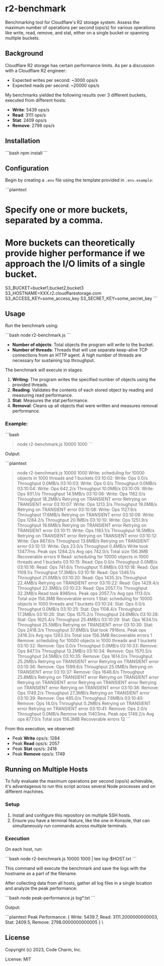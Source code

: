 # r2-benchmark

Benchmarking tool for Cloudflare's R2 storage system. Assess the maximum number of operations per second (ops/s) for various operations like write, read, remove, and stat, either on a single bucket or spanning multiple buckets.

## Background

Cloudflare R2 storage has certain performance limits. As per a discussion with a Cloudflare R2 engineer:
- Expected writes per second: ~3000 ops/s
- Expected reads per second: ~20000 ops/s

My benchmarks yielded the following results over 3 different buckets, executed from different hosts:
- **Write**: 5439 ops/s
- **Read**: 3111 ops/s
- **Stat**: 2409 ops/s
- **Remove**: 2798 ops/s

## Installation

\```bash
npm install
\```

## Configuration

Begin by creating a `.env` file using the template provided in `.env.example`:

\```plaintext
# Specify one or more buckets, separated by a comma.
# More buckets can theoretically provide higher performance if we approach the I/O limits of a single bucket.
S3_BUCKET=bucket1,bucket2,bucket3
S3_HOSTNAME=XXX.r2.cloudflarestorage.com
S3_ACCESS_KEY=some_access_key
S3_SECRET_KEY=some_secret_key
\```

## Usage

Run the benchmark using:

\```bash
node r2-benchmark.js <number of objects> <number of threads>
\```

- **Number of objects**: Total objects the program will write to the bucket.
- **Number of threads**: Threads that will use separate keep-alive TCP connections from an HTTP agent. A high number of threads are necessary for sustaining top throughput.

The benchmark will execute in stages:
1. **Writing**: The program writes the specified number of objects using the provided threads.
2. **Reading**: Validates the contents of each stored object by reading and measuring read performance.
3. **Stat**: Measures the stat performance.
4. **Removal**: Cleans up all objects that were written and measures removal performance.

### Example:

\```bash
> node r2-benchmark.js 10000 1000
\```

Output:

\```plaintext
> node r2-benchmark.js 10000 1000
Write: scheduling for 10000 objects in 1000 threads and 1 buckets
03:10:02: Write: Ops 0.0/s Throughput 0.0MB/s
03:10:03: Write: Ops 0.0/s Throughput 0.0MB/s
03:10:04: Write: Ops 642.2/s Throughput 10.0MB/s
03:10:05: Write: Ops 931.1/s Throughput 14.5MB/s
03:10:06: Write: Ops 1162.0/s Throughput 18.2MB/s
Retrying on TRANSIENT error
Retrying on TRANSIENT error
03:10:07: Write: Ops 1213.3/s Throughput 19.0MB/s
Retrying on TRANSIENT error
03:10:08: Write: Ops 1127.9/s Throughput 17.6MB/s
Retrying on TRANSIENT error
03:10:09: Write: Ops 1284.2/s Throughput 20.1MB/s
03:10:10: Write: Ops 1251.9/s Throughput 19.6MB/s
Retrying on TRANSIENT error
Retrying on TRANSIENT error
03:10:11: Write: Ops 1183.1/s Throughput 18.5MB/s
Retrying on TRANSIENT error
Retrying on TRANSIENT error
03:10:12: Write: Ops 867.6/s Throughput 13.6MB/s
Retrying on TRANSIENT error
03:10:13: Write: Ops 23.0/s Throughput 0.4MB/s
Write took 13477ms. Peak ops 1284.2/s Avg ops 742.0/s  Total size 156.3MB  Recoverable errors 9
Read: scheduling for 10000 objects in 1000 threads and 1 buckets
03:10:15: Read: Ops 0.0/s Throughput 0.0MB/s
03:10:16: Read: Ops 741.6/s Throughput 11.6MB/s
03:10:18: Read: Ops 1109.1/s Throughput 17.3MB/s
03:10:19: Read: Ops 1346.1/s Throughput 21.0MB/s
03:10:20: Read: Ops 1435.3/s Throughput 22.4MB/s
Retrying on TRANSIENT error
03:10:22: Read: Ops 1429.4/s Throughput 22.3MB/s
03:10:23: Read: Ops 2057.7/s Throughput 32.2MB/s
Read took 8985ms. Peak ops 2057.7/s Avg ops 1113.0/s  Total size 156.3MB  Recoverable errors 1
Stat: scheduling for 10000 objects in 1000 threads and 1 buckets
03:10:24: Stat: Ops 0.0/s Throughput 0.0MB/s
03:10:25: Stat: Ops 1108.4/s Throughput 17.3MB/s
03:10:26: Stat: Ops 1575.2/s Throughput 24.6MB/s
03:10:28: Stat: Ops 1625.4/s Throughput 25.4MB/s
03:10:29: Stat: Ops 1634.1/s Throughput 25.5MB/s
Retrying on TRANSIENT error
03:10:30: Stat: Ops 2418.3/s Throughput 37.8MB/s
Stat took 7916ms. Peak ops 2418.3/s Avg ops 1263.3/s  Total size 156.3MB  Recoverable errors 1
Remove: scheduling for 10000 objects in 1000 threads and 1 buckets
03:10:32: Remove: Ops 0.0/s Throughput 0.0MB/s
03:10:33: Remove: Ops 847.1/s Throughput 13.2MB/s
03:10:34: Remove: Ops 1570.5/s Throughput 24.5MB/s
03:10:35: Remove: Ops 1614.0/s Throughput 25.2MB/s
Retrying on TRANSIENT error
Retrying on TRANSIENT error
03:10:36: Remove: Ops 1599.6/s Throughput 25.0MB/s
Retrying on TRANSIENT error
03:10:37: Remove: Ops 1648.8/s Throughput 25.8MB/s
Retrying on TRANSIENT error
Retrying on TRANSIENT error
Retrying on TRANSIENT error
Retrying on TRANSIENT error
Retrying on TRANSIENT error
Retrying on TRANSIENT error
03:10:38: Remove: Ops 1749.2/s Throughput 27.3MB/s
Retrying on TRANSIENT error
03:10:39: Remove: Ops 485.0/s Throughput 7.6MB/s
03:10:40: Remove: Ops 14.0/s Throughput 0.2MB/s
Retrying on TRANSIENT error
Retrying on TRANSIENT error
03:10:41: Remove: Ops 2.0/s Throughput 0.0MB/s
Remove took 11403ms. Peak ops 1749.2/s Avg ops 877.0/s  Total size 156.3MB  Recoverable errors 12
\```

From this execution, we observed:
- Peak **Write** ops/s: 1284
- Peak **Read** ops/s: 2057
- Peak **Stat** ops/s: 2418
- Peak **Remove** ops/s: 1749

## Running on Multiple Hosts

To fully evaluate the maximum operations per second (ops/s) achievable, it's advantageous to run this script across several Node processes and on different machines.

### Setup

1. Install and configure this repository on multiple SSH hosts.
2. Ensure you have a terminal feature, like the one in Konsole, that can simultaneously run commands across multiple terminals.

### Execution

On each host, run:

\```bash
node r2-benchmark.js 10000 1000 | tee log-$HOST.txt
\```

This command will execute the benchmark and save the logs with the hostname as a part of the filename.

After collecting data from all hosts, gather all log files in a single location and analyze the peak performance:

\```bash
node peak-performance.js log*.txt
\```

Output:

\```plaintext
Peak Performance: {
  Write: 5439.7,
  Read: 3111.2000000000003,
  Stat: 2409.5,
  Remove: 2798.0000000000005
}
\

## License

Copyright (c) 2023, Code Charm, Inc.

License: MIT
